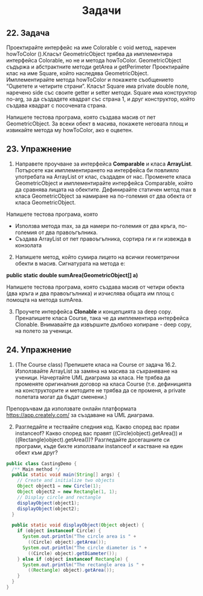 <h1 align="center">Задачи</h1>

## 22. Задача

Проектирайте интерфейс на име Colorable с void метод, наречен howToColor ().Класът GeometricObject трябва да имплементира интерфейса Colorable, но не и метода howToColor. GeometricObject съдържа и абстрактните методи getArea и getPerimeter  Проектирайте клас на име Square, който наследява GeometricObject. Имплементирайте метода howToColor и покажете съобщението “Оцветете и четирите страни”. Класът Square има private double поле, наречено side със своите getter и setter методи. Square има конструктор no-arg, за да създадете квадрат със страна 1, и друг конструктор, който създава квадрат с посочената страна.

Напишете тестова програма, която създава масив от пет GeometricObject. За всеки обект в масива, покажете неговата площ и извикайте метода му howToColor, ако е оцветен.

## 23. Упражнение

1. Направете проучване за интерфейса **Comparable** и класа **ArrayList**. Потърсете как имплементирането на интерфейса би повлияло употребата на ArrayList от клас, създаден от нас. Променете класа GeometricObject и имплементирайте интерфейса Comparable, който да сравнява лицата на обектите. Дефинирайте статичен метод max в класа GeometricObject за намиране на по-големия от два обекта от класа GeometricObject.

  Напишете  тестова програма, която 
  - Използва метода max, за да намери по-големия от два кръга, по-големия от два правоъгълника.
  - Създава ArrayList от пет правоъгълника, сортира ги и ги извежда в конзолата

2. Напишете метод, който сумира лицето на всички геометрични обекти в масив. Сигнатурата на метода е:

  **public static double sumArea(GeometricObject[] a)**

  Напишете тестова програма, която създава масив от четири обекта (два кръга и два правоъгълника) и изчислява общата им площ с помощта на метода sumArea.

3. Проучете интерфейса **Clonable** и концепцията за deep copy. Пренапишете класа Course, така че да имплементира интерфейса Clonable. Внимавайте да извършите дълбоко копиране - deep copy, на полето за ученици.

## 24. Упражнение

1. (The Course class) Препишете класа на Course от задача 16.2. Използвайте ArrayList за замяна на масивa за съхраняване на ученици. Начертайте UML диаграма за класa. Не трябва да променяте оригиналния договор на класа Course (т.е. дефиницията на конструкторите и методите не трябва да се променя, а private полетата могат да бъдат сменени.)

  Препоръчвам да използвате онлайн платформата https://app.creately.com/ за създаване на UML диаграма.

2. Разгледайте и тествайте следния код. Какво според вас прави instanceof? Какво според вас правят ((Circle)object).getArea()) и ((Rectangle)object).getArea())? Разгледайте досегашните си програми, къде бихте използвали instanceof  и кастване на един обект към друг?

```java
public class CastingDemo {
  /** Main method */
  public static void main(String[] args) {
    // Create and initialize two objects
    Object object1 = new Circle(1);
    Object object2 = new Rectangle(1, 1);
    // Display circle and rectangle
    displayObject(object1);
    displayObject(object2);
  }

  public static void displayObject(Object object) {
    if (object instanceof Circle) {
      System.out.println("The circle area is " +
        ((Circle) object).getArea());
      System.out.println("The circle diameter is " +
        ((Circle) object).getDiameter());
    } else if (object instanceof Rectangle) {
      System.out.println("The rectangle area is " +
        ((Rectangle) object).getArea());
    }
  }
}
```
